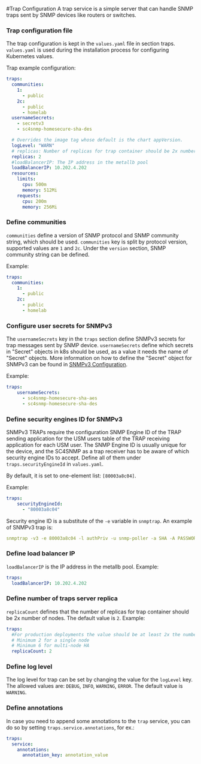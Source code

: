 #Trap Configuration
A trap service is a simple server that can handle SNMP traps sent by SNMP devices like routers or switches.   

### Trap configuration file

The trap configuration is kept in the `values.yaml` file in section traps.
`values.yaml` is used during the installation process for configuring Kubernetes values.

Trap example configuration:
```yaml
traps:
  communities:
    1:
      - public 
    2c:
      - public
      - homelab
  usernameSecrets:
    - secretv3
    - sc4snmp-homesecure-sha-des

  # Overrides the image tag whose default is the chart appVersion.
  logLevel: "WARN"
  # replicas: Number of replicas for trap container should be 2x number of nodes
  replicas: 2
  #loadBalancerIP: The IP address in the metallb pool
  loadBalancerIP: 10.202.4.202
  resources: 
    limits:
      cpu: 500m
      memory: 512Mi
    requests:
      cpu: 200m
      memory: 256Mi  
```

### Define communities 
`communities` define a version of SNMP protocol and SNMP community string, which should be used. 
`communities` key is split by protocol version, supported values are `1` and `2c`. Under the `version` section, SNMP community string can be defined. 

Example: 
```yaml
traps:
  communities:
    1:
      - public 
    2c:
      - public
      - homelab
```

### Configure user secrets for SNMPv3 
The `usernameSecrets` key in the `traps` section define SNMPv3 secrets for trap messages sent by SNMP device. `usernameSecrets` define which secrets 
in "Secret" objects in k8s should be used, as a value it needs the name of "Secret" objects. 
More information on how to define the "Secret" object for SNMPv3 can be found in [SNMPv3 Configuration](snmpv3-configuration.md).

Example:
```yaml
traps:
    usernameSecrets:
      - sc4snmp-homesecure-sha-aes
      - sc4snmp-homesecure-sha-des
```   

### Define security engines ID for SNMPv3

SNMPv3 TRAPs require the configuration SNMP Engine ID of the TRAP sending application for the USM users table of the TRAP receiving 
application for each USM user. The SNMP Engine ID is usually unique for the device, and the SC4SNMP as a trap receiver has to be aware of 
which security engine IDs to accept. Define all of them under `traps.securityEngineId` in `values.yaml`.

By default, it is set to one-element list: `[80003a8c04]`. 

Example:
```yaml
traps:
    securityEngineId: 
      - "80003a8c04"
```

Security engine ID is a substitute of the `-e` variable in `snmptrap`.
An example of SNMPv3 trap is:

```yaml
snmptrap -v3 -e 80003a8c04 -l authPriv -u snmp-poller -a SHA -A PASSWORD1 -x AES -X PASSWORD1 10.202.13.233 '' 1.3.6.1.2.1.2.2.1.1.1
```

### Define load balancer IP

`loadBalancerIP` is the IP address in the metallb pool. 
Example:

```yaml
traps:
  loadBalancerIP: 10.202.4.202
```

### Define number of traps server replica
`replicaCount` defines that the number of replicas for trap container should be 2x number of nodes. The default value is `2`. 
Example:
```yaml
traps:
  #For production deployments the value should be at least 2x the number of nodes
  # Minimum 2 for a single node
  # Minimum 6 for multi-node HA
  replicaCount: 2
```

### Define log level
The log level for trap can be set by changing the value for the `logLevel` key. The allowed values are: `DEBUG`, `INFO`, `WARNING`, `ERROR`. 
The default value is `WARNING`.

### Define annotations
In case you need to append some annotations to the `trap` service, you can do so by setting `traps.service.annotations`, for ex.:

```yaml
traps:
  service:
    annotations:
      annotation_key: annotation_value
```
